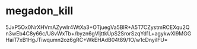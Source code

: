 # megadon_kill
5JxP5Ox0NrXHVmAZywIr4WtXa3+OTjuegVa5BlR+A5T7CZystmRCEXqu2Qn3wEb4C8y66c/U8vWxTb+/byzn6gVljttkUpS2SrorSzqYd1L+agykwXl9MGGHaiT7xB1HgJTiwqumn2oz6gRC+WkEHAdB04t89/1O/w1cDnyilFU=
